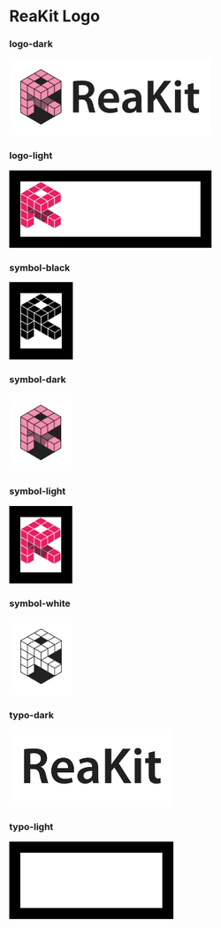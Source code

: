 # ReaKit Logo

### logo-dark

<img src="logo-dark.png" alt="logo-dark" height="100" style="background: white; padding: 20px">

### logo-light

<img src="logo-light.png" alt="logo-light" height="100" style="background: black; padding: 20px">

### symbol-black

<img src="symbol-black.png" alt="symbol-black" height="100" style="background: black; padding: 20px">

### symbol-dark

<img src="symbol-dark.png" alt="symbol-dark" height="100" style="background: white; padding: 20px">

### symbol-light

<img src="symbol-light.png" alt="symbol-light" height="100" style="background: black; padding: 20px">

### symbol-white

<img src="symbol-white.png" alt="symbol-white" height="100" style="background: white; padding: 20px">

### typo-dark

<img src="typo-dark.png" alt="typo-dark" height="100" style="background: white; padding: 20px">

### typo-light

<img src="typo-light.png" alt="typo-light" height="100" style="background: black; padding: 20px">

